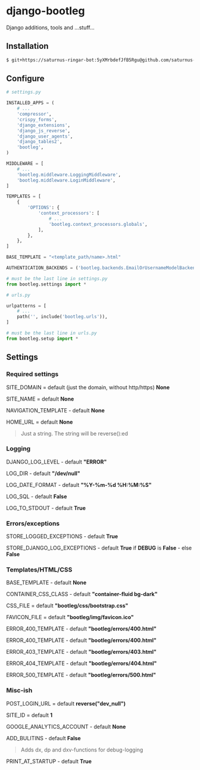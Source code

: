 # django-bootleg
Django additions, tools and ...stuff...

## Installation
```sh
$ git+https://saturnus-ringar-bot:5yXMrbdefJfB5Rgu@github.com/saturnus-ringar/django-bootleg.git
```

## Configure

```python
# settings.py

INSTALLED_APPS = (
    # ...
    'compressor',
    'crispy_forms',
    'django_extensions',
    'django_js_reverse',
    'django_user_agents',
    'django_tables2',
    'bootleg',
)

MIDDLEWARE = [
    # ...
    'bootleg.middleware.LoggingMiddleware',
    'bootleg.middleware.LoginMiddleware',
]

TEMPLATES = [
    {
        'OPTIONS': {
            'context_processors': [
                # ...
                'bootleg.context_processors.globals',
            ],
        },
    },
]

BASE_TEMPLATE = "<template_path/name>.html"

AUTHENTICATION_BACKENDS = ('bootleg.backends.EmailOrUsernameModelBackend',)

# must be the last line in settings.py
from bootleg.settings import *
```

```python
# urls.py

urlpatterns = [
    # ...
    path('', include('bootleg.urls')),
]

# must be the last line in urls.py
from bootleg.setup import *
```

## Settings

### Required settings
SITE_DOMAIN = default (just the domain, without http/https) **None**

SITE_NAME = default **None**

NAVIGATION_TEMPLATE - default **None** 

HOME_URL = default **None**
> Just a string. The string will be reverse():ed

### Logging
DJANGO_LOG_LEVEL - default **"ERROR"**

LOG_DIR - default **"/dev/null"**

LOG_DATE_FORMAT - default **"%Y-%m-%d %H:%M:%S"**

LOG_SQL - default **False**

LOG_TO_STDOUT - default **True**

### Errors/exceptions
STORE_LOGGED_EXCEPTIONS - default **True**

STORE_DJANGO_LOG_EXCEPTIONS - default **True** if **DEBUG** is **False** - else **False** 

### Templates/HTML/CSS
BASE_TEMPLATE - default **None**

CONTAINER_CSS_CLASS - default **"container-fluid bg-dark"**

CSS_FILE = default **"bootleg/css/bootstrap.css"**

FAVICON_FILE = default **"bootleg/img/favicon.ico"**

ERROR_400_TEMPLATE - default **"bootleg/errors/400.html"**

ERROR_400_TEMPLATE - default **"bootleg/errors/400.html"**

ERROR_403_TEMPLATE - default **"bootleg/errors/403.html"**

ERROR_404_TEMPLATE - default **"bootleg/errors/404.html"**

ERROR_500_TEMPLATE - default **"bootleg/errors/500.html"**

### Misc-ish
POST_LOGIN_URL = default **reverse("dev_null")**

SITE_ID = default **1**

GOOGLE_ANALYTICS_ACCOUNT - default **None**

ADD_BULITINS - default **False**
> Adds dx, dp and dxv-functions for debug-logging

PRINT_AT_STARTUP - default **True**

